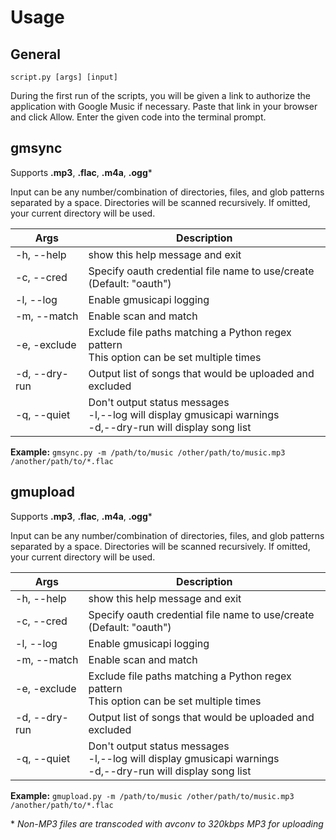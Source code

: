 Usage
=====

## General

``script.py [args] [input]``

During the first run of the scripts, you will be given a link to authorize the application with Google Music if necessary. Paste that link in your browser and click Allow. Enter the given code into the terminal prompt.

## gmsync

Supports **.mp3**, **.flac**, **.m4a**, **.ogg***

Input can be any number/combination of directories, files, and glob patterns separated by a space. Directories will be scanned recursively. If omitted, your current directory will be used.

Args         |Description
-------------|-----------
-h, --help   |  show this help message and exit
-c, --cred   |  Specify oauth credential file name to use/create<br>(Default: "oauth")
-l, --log    |  Enable gmusicapi logging
-m, --match  |  Enable scan and match
-e, -exclude |  Exclude file paths matching a Python regex pattern<br>This option can be set multiple times
-d, --dry-run|  Output list of songs that would be uploaded and excluded
-q, --quiet  |  Don't output status messages<br>-l,--log will display gmusicapi warnings<br>-d,--dry-run will display song list

**Example:** ``gmsync.py -m /path/to/music /other/path/to/music.mp3 /another/path/to/*.flac``


## gmupload

Supports **.mp3**, **.flac**, **.m4a**, **.ogg***

Input can be any number/combination of directories, files, and glob patterns separated by a space. Directories will be scanned recursively. If omitted, your current directory will be used.

Args         |Description
-------------|-----------
-h, --help   |  show this help message and exit
-c, --cred   |  Specify oauth credential file name to use/create<br>(Default: "oauth")
-l, --log    |  Enable gmusicapi logging
-m, --match  |  Enable scan and match
-e, -exclude |  Exclude file paths matching a Python regex pattern<br>This option can be set multiple times
-d, --dry-run|  Output list of songs that would be uploaded and excluded
-q, --quiet  |  Don't output status messages<br>-l,--log will display gmusicapi warnings<br>-d,--dry-run will display song list

**Example:** ``gmupload.py -m /path/to/music /other/path/to/music.mp3 /another/path/to/*.flac``

\* _Non-MP3 files are transcoded with avconv to 320kbps MP3 for uploading_
